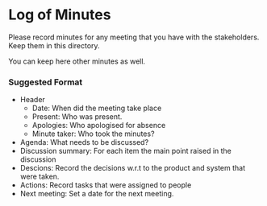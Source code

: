 # Log of Minutes

Please record minutes for any meeting that you have with the stakeholders. Keep them in this directory.

You can keep here other minutes as well.

### Suggested Format
* Header
  * Date: When did the meeting take place
  * Present: Who was present.
  * Apologies: Who apologised for absence
  * Minute taker: Who took the minutes?
* Agenda: What needs to be discussed?
* Discussion summary: For each item the main point raised in the discussion
* Descions: Record the decisions w.r.t to the product and system that were taken.
* Actions: Record tasks that were assigned to people
* Next meeting: Set a date for the next meeting.
